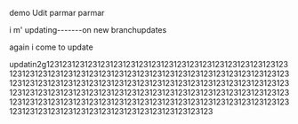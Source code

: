 demo Udit parmar parmar

i m' updating-------on new branchupdates


again i come to update

updatin2g123123123123123123123123123123123123123123123123123123123123123123123123123123123123123123123123123123123123123123123123123123123123123123123123123123123123123123123123123123123123123123123123123123123123123123123123123123123123123123123123123123123123123123123123123123123123123123123123123123123123123123123123123123123123123123123123123123123123123123123123123123123 
